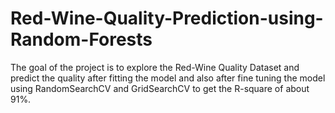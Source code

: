 # Red-Wine-Quality-Prediction-using-Random-Forests

The goal of the project is to explore the Red-Wine Quality Dataset and predict the quality after fitting the model and also after fine tuning the model using RandomSearchCV and GridSearchCV to get the R-square of about 91%.
